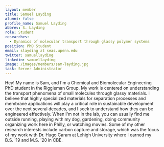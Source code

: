 ```yaml
---
layout: member
title: Samuel Layding
alumni: false 
profile_name: Samuel Layding
abbrev: S. Layding
role: Student
researches:
  - Dynamics of molecular transport through glassy polymer systems
position: PhD Student
email: slayding at seas.upenn.edu
twitter: samuellayding
linkedin: samuellayding
image: /images/members/sam-layding.jpg 
task: Server Administrator
---
```

Hey! My name is Sam, and I'm a Chemical and Biomolecular Engineering PhD student in the Riggleman Group. My work is centered on understanding the transport phenomena of small molecules through glassy materials. I believe that highly specialized materials for separation processes and membrane applications will play a critical role in sustainable development over the next several decades, and I seek to understand how they can be engineered effectively. When I'm not in the lab, you can usually find me outside running, playing with my dog, gardening, doing community organizing work here in Philly, or watching movies. Some of my other research interests include carbon capture and storage, which was the focus of my work with Dr. Hugo Caram at Lehigh University where I earned my B.S. '19 and M.S. '20 in CBE.

